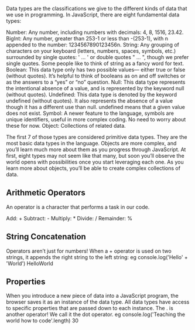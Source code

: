 Data types are the classifications we give to the different kinds of data that we use in programming. In JavaScript, there are eight fundamental data types:

Number: Any number, including numbers with decimals: 4, 8, 1516, 23.42.
BigInt: Any number, greater than 253-1 or less than -(253-1), with n appended to the number: 1234567890123456n.
String: Any grouping of characters on your keyboard (letters, numbers, spaces, symbols, etc.) surrounded by single quotes: ' ... ' or double quotes " ... ", though we prefer single quotes. Some people like to think of string as a fancy word for text.
Boolean: This data type only has two possible values— either true or false (without quotes). It’s helpful to think of booleans as on and off switches or as the answers to a “yes” or “no” question.
Null: This data type represents the intentional absence of a value, and is represented by the keyword null (without quotes).
Undefined: This data type is denoted by the keyword undefined (without quotes). It also represents the absence of a value though it has a different use than null. undefined means that a given value does not exist.
Symbol: A newer feature to the language, symbols are unique identifiers, useful in more complex coding. No need to worry about these for now.
Object: Collections of related data.

The first 7 of those types are considered primitive data types. They are the most basic data types in the language. Objects are more complex, and you’ll learn much more about them as you progress through JavaScript. At first, eight types may not seem like that many, but soon you’ll observe the world opens with possibilities once you start leveraging each one. As you learn more about objects, you’ll be able to create complex collections of data.

## Arithmetic Operators

An operator is a character that performs a task in our code.

Add: +
Subtract: -
Multiply: \*
Divide: /
Remainder: %

## String Concatenation

Operators aren’t just for numbers! When a + operator is used on two strings, it appends the right string to the left string:
eg
console.log('Hello' + 'World')
HelloWorld

## Properties

When you introduce a new piece of data into a JavaScript program, the browser saves it as an instance of the data type. All data types have access to specific properties that are passed down to each instance.
The . is another operator! We call it the dot operator.
eg
console.log('Teaching the world how to code'.length)
30
